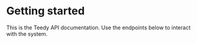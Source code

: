 # Getting started
This is the Teedy API documentation. Use the endpoints below to interact with the system.